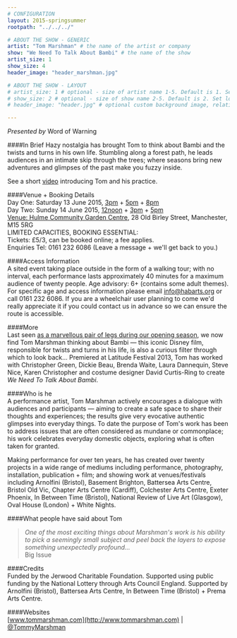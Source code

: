 ```yaml
---
# CONFIGURATION
layout: 2015-springsummer
rootpath: "../../../"

# ABOUT THE SHOW - GENERIC
artist: "Tom Marshman" # the name of the artist or company
show: "We Need To Talk About Bambi" # the name of the show
artist_size: 1
show_size: 4
header_image: "header_marshman.jpg"

# ABOUT THE SHOW - LAYOUT
# artist_size: 1 # optional - size of artist name 1-5. Default is 1. Set longer names to lower values
# show_size: 2 # optional - size of show name 2-5. Default is 2. Set longer names to lower values
# header_image: "header.jpg" # optional custom background image, relative to current page

---
```

*Presented by* Word of Warning        
        
####In Brief
Hazy nostalgia has brought Tom to think about Bambi and the twists and turns in his own life. Stumbling along a forest path, he leads audiences in an intimate skip through the trees; where seasons bring new adventures and glimpses of the past make you fuzzy inside.       
        
See a short [video](http://vimeo.com/35815281) introducing Tom and his practice.          
         
####Venue + Booking Details        
Day One: Saturday 13 June 2015, [3pm](http://www.wegottickets.com/event/315530) + [5pm](http://www.wegottickets.com/event/315532) + [8pm](http://www.wegottickets.com/event/315534)        
Day Two: Sunday 14 June 2015, [12noon](http://www.wegottickets.com/event/315536) + [3pm](http://www.wegottickets.com/event/315538) + [5pm](http://www.wegottickets.com/event/315540)        
[Venue: Hulme Community Garden Centre](http://www.hulmegardencentre.org.uk/contact), 28 Old Birley Street, Manchester, M15 5RG        
LIMITED CAPACITIES, BOOKING ESSENTIAL:        
Tickets: £5/3, can be booked online; a fee applies.        
Enquiries Tel: 0161 232 6086 (Leave a message + we'll get back to you.)          
        
####Access Information         
A sited event taking place outside in the form of a walking tour; with no interval, each performance lasts approximately 40 minutes for a maximum audience of twenty people. Age advisory: 6+ (contains some adult themes). 
For specific age and access information please email info@habarts.org or call 0161 232 6086.   If you are a wheelchair user planning to come we'd really appreciate it if you could contact us in advance so we can ensure the route is accessible.     
         
####More         
Last seen [as a marvellous pair of legs during our opening season](/archive/2012-springsummer/marshman), we now find Tom Marshman thinking about Bambi — this iconic Disney film, responsible for twists and turns in his life, is also a curious filter through which to look back… Premiered at Latitude Festival 2013, Tom has worked with Christopher Green, Dickie Beau, Brenda Waite, Laura Dannequin, Steve Nice, Karen Christopher and costume designer David Curtis-Ring to create *We Need To Talk About Bambi*.        
        
####Who is he       
A performance artist, Tom Marshman actively encourages a dialogue with audiences and participants — aiming to create a 
safe space to share their thoughts and experiences; the results give very evocative authentic glimpses into everyday things. To date the purpose of Tom's work has been to address issues that are often considered as mundane or commonplace; his work celebrates everyday domestic objects, exploring what is often taken for granted.       
         
Making performance for over ten years, he has created over twenty projects in a wide range of mediums including performance, photography, installation, publication + film; and showing work at venues/festivals including Arnolfini (Bristol), Basement Brighton, Battersea Arts Centre, Bristol Old Vic, Chapter Arts Centre (Cardiff), Colchester Arts Centre, Exeter Phoenix, In Between Time (Bristol), National Review of Live Art (Glasgow), Oval House (London) + White Nights.          
          
####What people have said about Tom         
>*One of the most exciting things about Marshman's work is his ability to pick a seemingly small subject and peel back the layers to expose something unexpectedly profound…*<br>Big Issue          
         
####Credits         
Funded by the Jerwood Charitable Foundation. Supported using public funding by the National Lottery through Arts Council England. Supported by Arnolfini (Bristol), Battersea Arts Centre, In Between Time (Bristol) + Prema Arts Centre.        
        
####Websites        
[www.tommarshman.com](http://www.tommarshman.com) | [@TommyMarshman](http://twitter.com/TommyMarshman)
